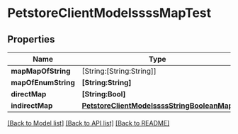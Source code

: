 # PetstoreClientModelssssMapTest

## Properties
Name | Type | Description | Notes
------------ | ------------- | ------------- | -------------
**mapMapOfString** | [String:[String:String]] |  | [optional] 
**mapOfEnumString** | **[String:String]** |  | [optional] 
**directMap** | **[String:Bool]** |  | [optional] 
**indirectMap** | [**PetstoreClientModelssssStringBooleanMap**](PetstoreClientModelssssStringBooleanMap.md) |  | [optional] 

[[Back to Model list]](../README.md#documentation-for-models) [[Back to API list]](../README.md#documentation-for-api-endpoints) [[Back to README]](../README.md)


